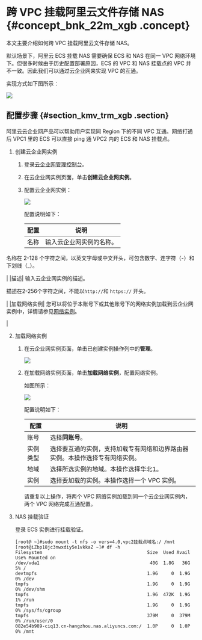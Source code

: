 # 跨 VPC 挂载阿里云文件存储 NAS {#concept_bnk_22m_xgb .concept}

本文主要介绍如何跨 VPC 挂载阿里云文件存储 NAS。

默认场景下，阿里云 ECS 挂载 NAS 需要确保 ECS 和 NAS 在同一 VPC 网络环境下。但很多时候由于历史配置部署原因，ECS 的 VPC 和 NAS 挂载点的 VPC 并不一致。因此我们可以通过云企业网来实现 VPC 的互通。

实现方式如下图所示：

![](http://static-aliyun-doc.oss-cn-hangzhou.aliyuncs.com/assets/img/132139/155652958339613_zh-CN.png)

## 配置步骤 {#section_kmv_trm_xgb .section}

阿里云云企业网产品可以帮助用户实现同 Region 下的不同 VPC 互通。网络打通后 VPC1 里的 ECS 可以直接 ping 通 VPC2 内的 ECS 和 NAS 挂载点。

1.  创建云企业网实例
    1.  登录[云企业网管理控制台](https://cen.console.aliyun.com/)。
    2.  在云企业网实例页面，单击**创建云企业网实例**。
    3.  配置云企业网实例：

        ![](images/39616_zh-CN_source.png)

        配置说明如下：

        |配置|说明|
        |--|--|
        |名称| 输入云企业网实例的名称。

 名称在 2-128 个字符之间，以英文字母或中文开头，可包含数字、连字符（-）和下划线（\_）。

 |
        |描述| 输入云企业网实例的描述。

 描述在2-256个字符之间，不能以`http://`和 `https://` 开头。

 |
        |加载网络实例| 您可以将位于本账号下或其他账号下的网络实例加载到云企业网实例中，详情请参见[网络实例](https://www.alibabacloud.com/help/zh/doc-detail/66001.htm)。

 |

2.  加载网络实例
    1.  在云企业网实例页面，单击已创建实例操作列中的**管理**。

        ![](http://static-aliyun-doc.oss-cn-hangzhou.aliyuncs.com/assets/img/132139/155652958339619_zh-CN.png)

    2.  在加载网络实例页面，单击**加载网络实例**，配置网络实例。

        如图所示：

        ![](http://static-aliyun-doc.oss-cn-hangzhou.aliyuncs.com/assets/img/132139/155652958339622_zh-CN.png)

        配置说明如下：

        |配置|说明|
        |--|--|
        |账号|选择**同账号**。|
        |实例类型|选择要互通的实例，支持加载专有网络和边界路由器实例。本操作选择专有网络实例。|
        |地域|选择所选实例的地域。本操作选择华北1。|
        |实例|选择要加载的实例。本操作选择一个 VPC 实例。|

        请重复以上操作，将两个 VPC 网络实例加载到同一个云企业网实例内，两个 VPC 网络完成互通配置。

3.  NAS 挂载验证

    登录 ECS 实例进行挂载验证。

    ```
    [root@ ~]#sudo mount -t nfs -o vers=4.0,vpc2挂载点域名:/ /mnt
    [root@iZbp18jc3nwxdiy5e1vkkaZ ~]# df -h
    Filesystem                                       Size  Used Avail Use% Mounted on
    /dev/vda1                                         40G  1.8G   36G   5% /
    devtmpfs                                         1.9G     0  1.9G   0% /dev
    tmpfs                                            1.9G     0  1.9G   0% /dev/shm
    tmpfs                                            1.9G  472K  1.9G   1% /run
    tmpfs                                            1.9G     0  1.9G   0% /sys/fs/cgroup
    tmpfs                                            379M     0  379M   0% /run/user/0
    082e54b989-ciq13.cn-hangzhou.nas.aliyuncs.com:/  1.0P     0  1.0P   0% /mnt
    ```


